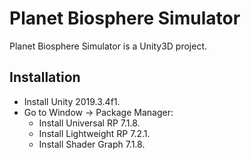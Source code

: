 # Planet Biosphere Simulator

Planet Biosphere Simulator is a Unity3D project.

## Installation

- Install Unity 2019.3.4f1.
- Go to Window -> Package Manager:
  - Install Universal  RP 7.1.8.
  - Install Lightweight RP 7.2.1.
  - Install Shader Graph 7.1.8.